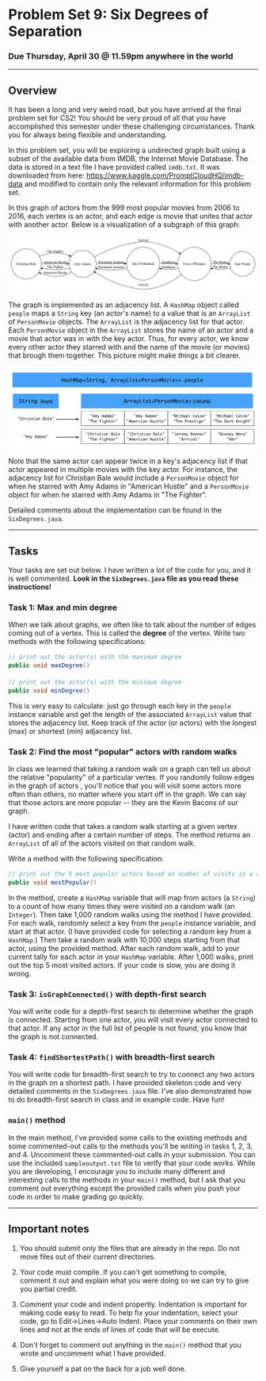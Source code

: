 # Problem Set 9: Six Degrees of Separation

### Due Thursday, April 30 @ 11.59pm anywhere in the world

---

## Overview

It has been a long and very weird road, but you have arrived at the final problem set for CS2! You should be very proud of all that you have accomplished this semester under these challenging circumstances. Thank you for always being flexible and understanding.

In this problem set, you will be exploring a undirected graph built using a subset of the available data from IMDB, the Internet Movie Database. The data is stored in a text file I have provided called `imdb.txt`. It was downloaded from here: https://www.kaggle.com/PromptCloudHQ/imdb-data and modified to contain only the relevant information for this problem set.

In this graph of actors from the 999 most popular movies from 2006 to 2016, each vertex is an actor, and each edge is movie that unites that actor with another actor. Below is a visualization of a subgraph of this graph:

![picture](imdb.png)

The graph is implemented as an adjacency list. A `HashMap` object called `people` maps a `String` key (an actor's name) to a value that is an `ArrayList` of `PersonMovie` objects. The `ArrayList` is the adjacency list for that actor. Each `PersonMovie` object in the `ArrayList` stores the name of an actor and a movie that actor was in with the key actor. Thus, for every actor, we know every other actor they starred with and the name of the movie (or movies) that brough them together. This picture might make things a bit clearer. 

![diagram](diagram.png)


Note that the same actor can appear twice in a key's adjacency list if that actor appeared in multiple movies with the key actor. For instance, the adjacency list for Christian Bale would include a `PersonMovie` object for when he starred with Amy Adams in "American Hustle" and a `PersonMovie` object for when he starred with Amy Adams in "The Fighter".

Detailed comments about the implementation can be found in the `SixDegrees.java`.

---
## Tasks

Your tasks are set out below. I have written a lot of the code for you, and it is well commented. **Look in the `SixDegrees.java` file as you read these instructions!**


### Task 1: Max and min degree
When we talk about graphs, we often like to talk about the number of edges coming out of a vertex. This is called the **degree** of the vertex. Write two methods with the following specifications:

```java
// print out the actor(s) with the maximum degree
public void maxDegree()

// print out the actor(s) with the minimum degree
public void minDegree()
```

This is very easy to calculate: just go through each key in the `people` instance variable and get the length of the associated `ArrayList` value that stores the adjacency list. Keep track of the actor (or actors) with the longest (max) or shortest (min) adjacency list.

### Task 2: Find the most "popular" actors with random walks
In class we learned that taking a random walk on a graph can tell us about the relative "popularity" of a particular vertex. If you randomly follow edges in the graph of actors , you'll notice that you will visit some actors more often than others, no matter where you start off in the graph. We can say that those actors are more popular -- they are the Kevin Bacons of our graph. 

I have written code that takes a random walk starting at a given vertex (actor) and ending after a certain number of steps. The method returns an `ArrayList` of all of the actors visited on that random walk. 

Write a method with the following specification:

```java
// print out the 5 most popular actors based on number of visits in a random walk
public void mostPopular()
```

In the method, create a `HashMap` variable that will map from actors (a `String`) to a count of how many times they were visited on a random walk (an `Integer`). Then take 1,000 random walks using the method I have provided. For each walk, randomly select a key from the `people` instance variable, and start at that actor. (I have provided code for selecting a random key from a `HashMap`.) Then take a random walk with 10,000 steps starting from that actor, using the provided method. After each random walk, add to your current tally for each actor in your `HashMap` variable. After 1,000 walks, print out the top 5 most visited actors. If your code is slow, you are doing it wrong.

### Task 3: `isGraphConnected()` with depth-first search
You will write code for a depth-first search to determine whether the graph is connected. Starting from one actor, you will visit every actor connected to that actor. If any actor in the full list of people is not found, you know that the graph is not connected.

### Task 4:  `findShortestPath()` with breadth-first search
You will write code for breadth-first search to try to connect any two actors in the graph on a shortest path. I have provided skeleton code and very detailed comments in the `SixDegrees.java` file. I've also demonstrated how to do breadth-first search in class and in example code. Have fun!

### `main()` method
In the main method, I've provided some calls to the existing methods and some commented-out calls to the methods you'll be writing in tasks 1, 2, 3, and 4. Uncomment these commented-out calls in your submission. You can use the included `sampleoutput.txt` file to verify that your code works. While you are developing, I encourage you to include many different and interesting calls to the methods in your `main()` method, but I ask that you comment out everything except the provided calls when you push your code in order to make grading go quickly.

--- 

## Important notes

1. You should submit only the files that are already in the repo. Do not move files out of their current directories. 

2. Your code must compile. If you can't get something to compile, comment it out and explain what you were doing so we can try to give you partial credit. 

3. Comment your code and indent propertly. Indentation is important for making code easy to read. To help fix your indentation, select your code, go to Edit->Lines->Auto Indent. Place your comments on their own lines and not at the ends of lines of code that will be execute.

4. Don't forget to comment out anything in the `main()` method that you wrote and uncomment what I have provided.

5. Give yourself a pat on the back for a job well done.
